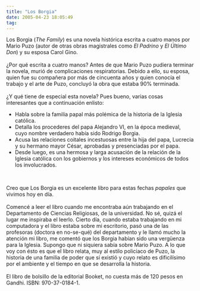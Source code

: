```yaml
---
title: "Los Borgia"
date: 2005-04-23 18:05:49
tag: 
---
```

<p>Los Borgia (<em>The Family</em>) es una novela histórica escrita a cuatro manos por Mario Puzo (autor de otras obras magistrales como <em>El Padrino</em> y <em>El Último Don</em>) y su esposa Carol Gino.<br/><br/>
¿Por qué escrita a cuatro manos? Antes de que Mario Puzo pudiera
terminar la novela, murió de complicaciones respiratorias. Debido a
ello, su esposa, quien fue su compañera por más de cincuenta años y
quien conocía el trabajo y el arte de Puzo, concluyó la obra que estaba
90% terminada.<br/><br/>
¿Y qué tiene de especial esta novela? Pues bueno, varias cosas interesantes que a continuación enlisto:<br/></p>
<ul>
<li>Habla sobre la familia papal más polémica de la historia de la Iglesia católica.</li>
<li>Detalla los procederes del papa Alejandro VI, en la época medieval, cuyo nombre verdadero había sido Rodrigo Borgia.</li>
<li>Acusa las relaciones coitales incestuosas entre la hija del papa,
Lucrecia y su hermano mayor César, aprobadas y presenciadas por el papa.</li>
<li>Desde luego, es una hermosa y larga acusación de la relación de
la Iglesia católica con los gobiernos y los intereses económicos de
todos los involucrados.</li>
</ul>
<br/><p>
Creo que Los Borgia es un excelente libro para estas fechas <em>papales</em> que vivimos hoy en día.<br/><br/>
Comencé a leer el libro cuando me encontraba aún trabajando en el
Departamento de Ciencias Religiosas, de la universidad. No sé, quizá el
lugar me inspiraba el leerlo. Cierto día, cuando estaba trabajando en
mi computadora y el libro estaba sobre mi escritorio, pasó una de las
profesoras (doctora en no-se-qué) del departamento y le llamó mucho la
atención mi libro, me comentó que los Borgia habían sido una vergüenza
para la Iglesia. Supongo que ni siquiera sabía sobre Mario Puzo. A lo
que voy con ésto es que el libro relata, muy al estilo policiaco de
Puzo, la historia de una familia de poder que sí existió y cuyo relato
es dificilísimo por el ambiente y el tiempo en que se desarrolla la
historia.<br/><br/>
El libro de bolsillo de la editorial Booket, no cuesta más de 120 pesos en Gandhi. ISBN: 970-37-0184-1.<br/><br/><br/></p>
